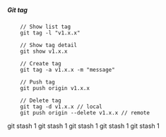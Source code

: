 


##### Git tag
```
    // Show list tag
    git tag -l "v1.x.x"

    // Show tag detail
    git show v1.x.x

    // Create tag
    git tag -a v1.x.x -m "message"

    // Push tag
    git push origin v1.x.x
    
    // Delete tag
    git tag -d v1.x.x // local
    git push origin --delete v1.x.x // remote
```

git stash 1
git stash 1
git stash 1
git stash 1
git stash 1
